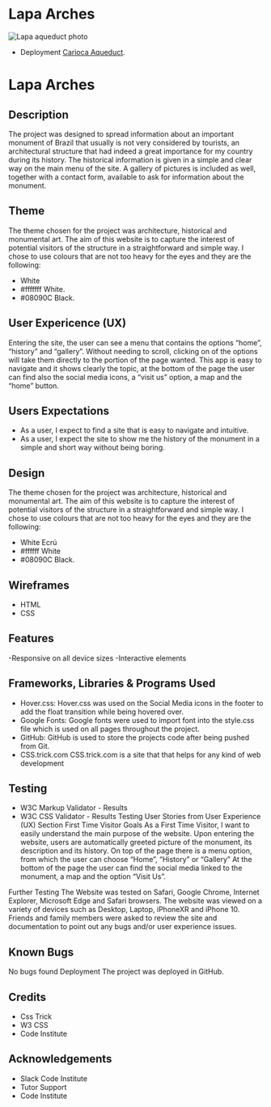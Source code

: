 # Lapa Arches
![Lapa aqueduct photo](https://github.com/karinamellor/lapa-arches/assets/74268139/b73d14a0-5eae-4b5f-a473-fa120e3a4c86)

- Deployment [Carioca Aqueduct](https://karinamellor.github.io/lapa-arches/index.html).

<h1>Lapa Arches</h1>

## Description

The project was designed to spread information about an important monument of Brazil that usually is not very considered by tourists, an architectural structure that had indeed a great importance for my country during its history.  The historical information is given in a simple and clear way on the main menu of the site. A gallery of pictures is included as well, together with a contact form, available to ask for information about the monument.

## Theme

The theme chosen for the project was architecture, historical and monumental art.
The aim of this website is to capture the interest of potential visitors of the structure in a straightforward and simple way.
I chose to use colours that are not too heavy for the eyes and they are the following:
- White
- #fffffff  White.
- #08090C Black.

##  User Expericence (UX)

Entering the site, the user can see a menu that contains the options “home”, “history” and “gallery”.
Without needing to scroll, clicking on of the options will take them directly to the portion of the page wanted. 
This app is easy to navigate and it shows clearly the topic, at the bottom of the page the user can find also the social media icons, a “visit us” option, a map and the “home” button.

## Users Expectations
- As a user, I expect to find a site that is easy to navigate and intuitive.
- As a user, I expect the site to show me the history of the monument in a simple and short way without being boring.


## Design

The theme chosen for the project was architecture, historical and monumental art. 
The aim of this website is to capture the interest of potential visitors of the structure in a straightforward and simple way. 
I chose to use colours that are not too heavy for the eyes and they are the following:
- White Ecrú
- #ffffff White
- #08090C Black.

## Wireframes
- HTML
- CSS

## Features
-Responsive on all device sizes
-Interactive elements

## Frameworks, Libraries & Programs Used
- Hover.css:
Hover.css was used on the Social Media icons in the footer to add the float transition while being hovered over.
- Google Fonts:
Google fonts were used to import  font into the style.css file which is used on all pages throughout the project.
- GitHub:
GitHub is used to store the projects code after being pushed from Git.
- CSS.trick.com
CSS.trick.com is a site that that helps for any kind of web development

## Testing
- W3C Markup Validator - Results
- W3C CSS Validator - Results
Testing User Stories from User Experience (UX) Section
First Time Visitor Goals
As a First Time Visitor, I want to easily understand the main purpose of the website.
Upon entering the website, users are automatically greeted picture of the monument, its description and its history.
On top of the page there is a menu option, from which the user can choose “Home”, “History” or “Gallery”
At the bottom of the page the user can find the social media linked to the monument, a map and the option “Visit Us”.

Further Testing
The Website was tested on Safari, Google Chrome, Internet Explorer, Microsoft Edge and Safari browsers.
The website was viewed on a variety of devices such as Desktop, Laptop, iPhoneXR and iPhone 10.
Friends and family members were asked to review the site and documentation to point out any bugs and/or user experience issues.

## Known Bugs
No bugs found
Deployment
The project was deployed in GitHub.

## Credits
- Css Trick
- W3 CSS
- Code Institute

## Acknowledgements
- Slack Code Institute
- Tutor Support
- Code Institute